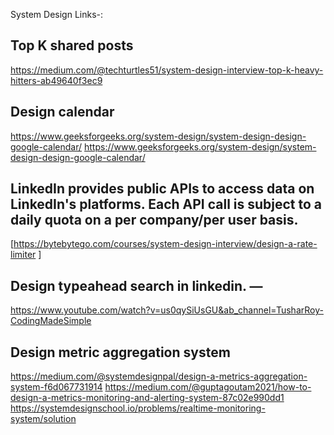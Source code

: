 System Design Links-:

## Top K shared posts 
  https://medium.com/@techturtles51/system-design-interview-top-k-heavy-hitters-ab49640f3ec9 

## Design calendar  
  https://www.geeksforgeeks.org/system-design/system-design-design-google-calendar/ 
  https://www.geeksforgeeks.org/system-design/system-design-design-google-calendar/ 

## LinkedIn provides public APIs to access data on LinkedIn's platforms. Each API call is subject to a daily quota on a per company/per user basis. 
  [https://bytebytego.com/courses/system-design-interview/design-a-rate-limiter ]

## Design typeahead search in linkedin. —  
  https://www.youtube.com/watch?v=us0qySiUsGU&ab_channel=TusharRoy-CodingMadeSimple 

## Design metric aggregation system 
  https://medium.com/@systemdesignpal/design-a-metrics-aggregation-system-f6d067731914 
  https://medium.com/@guptagoutam2021/how-to-design-a-metrics-monitoring-and-alerting-system-87c02e990dd1 
  https://systemdesignschool.io/problems/realtime-monitoring-system/solution 
